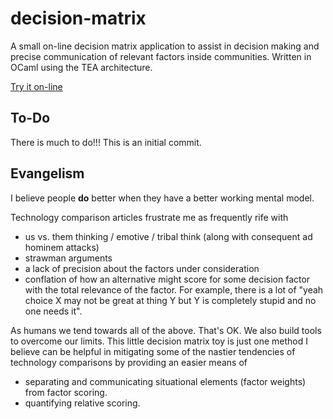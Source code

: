 # decision-matrix
A small on-line decision matrix application to assist in decision making and precise communication of relevant factors inside communities. Written in OCaml using the TEA architecture.

[Try it on-line](https://decisionmatrix.z13.web.core.windows.net)


## To-Do
There is much to do!!! This is an initial commit.

## Evangelism
I believe people **do** better when they have a better working mental model. 

Technology comparison articles frustrate me as frequently rife with
* us vs. them thinking / emotive / tribal think (along with consequent ad hominem attacks)
* strawman arguments
* a lack of precision about the factors under consideration 
* conflation of how an alternative might score for some decision factor with the total relevance of the factor. For example, there is a lot of "yeah choice X may not be great at thing Y but Y is completely stupid and no one needs it". 

As humans we tend towards all of the above. That's OK. We also build tools to overcome our limits. This little decision matrix toy is just one method I believe can be helpful in mitigating some of the nastier tendencies of technology comparisons by providing an easier means of 
* separating and communicating situational elements (factor weights) from factor scoring.
* quantifying relative scoring.

